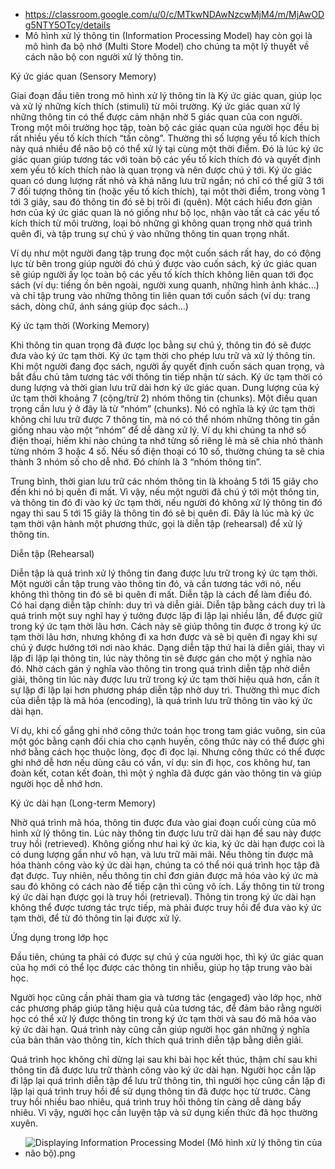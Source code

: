 - https://classroom.google.com/u/0/c/MTkwNDAwNzcwMjM4/m/MjAwODg5NTY5OTcy/details
- Mô hình xử lý thông tin (Information Processing Model) hay còn gọi là mô hình đa bộ nhớ (Multi Store Model) cho chúng ta một lý thuyết về cách não bộ con người xử lý thông tin.

Ký ức giác quan (Sensory Memory)

Giai đoạn đầu tiên trong mô hình xử lý thông tin là Ký ức giác quan, giúp lọc và xử lý những kích thích (stimuli) từ môi trường. Ký ức giác quan xử lý những thông tin có thể được cảm nhận nhờ 5 giác quan của con người. Trong một môi trường học tập, toàn bộ các giác quan của người học đều bị rất nhiều yếu tố kích thích “tấn công”. Thường thì số lượng yếu tố kích thích này quá nhiều để não bộ có thể xử lý tại cùng một thời điểm. Đó là lúc ký ức giác quan giúp tương tác với toàn bộ các yếu tố kích thích đó và quyết định xem yếu tố kích thích nào là quan trọng và nên được chú ý tới. Ký ức giác quan có dung lượng rất nhỏ và khả năng lưu trữ ngắn; nó chỉ có thể giữ 3 tới 7 đối tượng thông tin (hoặc yếu tố kích thích), tại một thời điểm, trong vòng 1 tới 3 giây, sau đó thông tin đó sẽ bị trôi đi (quên). Một cách hiểu đơn giản hơn của ký ức giác quan là nó giống như bộ lọc, nhận vào tất cả các yếu tố kích thích từ môi trường, loại bỏ những gì không quan trọng nhờ quá trình quên đi, và tập trung sự chú ý vào những thông tin quan trọng nhất.

Ví dụ như một người đang tập trung đọc một cuốn sách rất hay, do có động lực từ bên trong giúp người đó chú ý được vào cuốn sách, ký ức giác quan sẽ giúp người ấy lọc toàn bộ các yếu tố kích thích không liên quan tới đọc sách (ví dụ: tiếng ồn bên ngoài, người xung quanh, những hình ảnh khác…) và chỉ tập trung vào những thông tin liên quan tới cuốn sách (ví dụ: trang sách, dòng chữ, ánh sáng giúp đọc sách…)

Ký ức tạm thời (Working Memory)

Khi thông tin quan trọng đã được lọc bằng sự chú ý, thông tin đó sẽ được đưa vào ký ức tạm thời. Ký ức tạm thời cho phép lưu trữ và xử lý thông tin. Khi một người đang đọc sách, người ấy quyết định cuốn sách quan trọng, và bắt đầu chủ tâm tương tác với thông tin tiếp nhận từ sách. Ký ức tạm thời có dung lượng và thời gian lưu trữ dài hơn ký ức giác quan. Dung lượng của ký ức tạm thời khoảng 7 (cộng/trừ 2) nhóm thông tin (chunks). Một điều quan trọng cần lưu ý ở đây là từ “nhóm” (chunks). Nó có nghĩa là ký ức tạm thời không chỉ lưu trữ được 7 thông tin, mà nó có thể nhóm những thông tin gần giống nhau vào một “nhóm” để dễ dàng xử lý. Ví dụ khi chúng ta nhớ số điện thoại, hiếm khi nào chúng ta nhớ từng số riêng lẻ mà sẽ chia nhỏ thành từng nhóm 3 hoặc 4 số. Nếu số điện thoại có 10 số, thường chúng ta sẽ chia thành 3 nhóm số cho dễ nhớ. Đó chính là 3 “nhóm thông tin”.

Trung bình, thời gian lưu trữ các nhóm thông tin là khoảng 5 tới 15 giây cho đến khi nó bị quên đi mất. Vì vậy, nếu một người đã chú ý tới một thông tin, và thông tin đó đi vào ký ức tạm thời, nếu người đó không xử lý thông tin đó ngay thì sau 5 tới 15 giây là thông tin đó sẽ bị quên đi. Đây là lúc mà ký ức tạm thời vận hành một phương thức, gọi là diễn tập (rehearsal) để xử lý thông tin.

Diễn tập (Rehearsal)

Diễn tập là quá trình xử lý thông tin đang được lưu trữ trong ký ức tạm thời. Một người cần tập trung vào thông tin đó, và cần tương tác với nó, nếu không thì thông tin đó sẽ bi quên đi mất. Diễn tập là cách để làm điều đó. Có hai dạng diễn tập chính: duy trì và diễn giải. Diễn tập bằng cách duy trì là quá trình một suy nghĩ hay ý tưởng được lặp đi lặp lại nhiều lần, để được giữ trong ký ức tạm thời lâu hơn. Cách này sẽ giúp thông tin được ở trong ký ức tạm thời lâu hơn, nhưng không đi xa hơn được và sẽ bị quên đi ngay khi sự chú ý được hướng tới nơi nào khác. Dạng diễn tập thứ hai là diễn giải, thay vì lặp đi lặp lại thông tin, lúc này thông tin sẽ được gán cho một ý nghĩa nào đó. Nhờ cách gán ý nghĩa vào thông tin trong quá trình diễn tập nhờ diễn giải, thông tin lúc này được lưu trữ trong ký ức tạm thời hiệu quả hơn, cần ít sự lặp đi lặp lại hơn phương pháp diễn tập nhờ duy trì. Thường thì mục đích của diễn tập là mã hóa (encoding), là quá trình lưu trữ thông tin vào ký ức dài hạn.

Ví dụ, khi cố gắng ghi nhớ công thức toán học trong tam giác vuông, sin của một góc bằng cạnh đối chia cho cạnh huyền, công thức này có thể được ghi nhớ bằng cách học thuộc lòng, đọc đi đọc lại. Nhưng công thức có thể được ghi nhớ dễ hơn nếu dùng câu có vần, ví dụ: sin đi học, cos không hư, tan đoàn kết, cotan kết đoàn, thì một ý nghĩa đã được gán vào thông tin và giúp người học dễ nhớ hơn.

Ký ức dài hạn (Long-term Memory)

Nhờ quá trình mã hóa, thông tin được đưa vào giai đoạn cuối cùng của mô hình xử lý thông tin. Lúc này thông tin được lưu trữ dài hạn để sau này được truy hồi (retrieved). Không giống như hai ký ức kia, ký ức dài hạn được coi là có dung lượng gần như vô hạn, và lưu trữ mãi mãi. Nếu thông tin được mã hóa thành công vào ký ức dài hạn, chúng ta có thể nói quá trình học tập đã đạt được. Tuy nhiên, nếu thông tin chỉ đơn giản được mã hóa vào ký ức mà sau đó không có cách nào để tiếp cận thì cũng vô ích. Lấy thông tin từ trong ký ức dài hạn được gọi là truy hồi (retrieval). Thông tin trong ký ức dài hạn không thể được tương tác trực tiếp, mà phải được truy hồi để đưa vào ký ức tạm thời, để từ đó thông tin lại được xử lý.

Ứng dụng trong lớp học

Đầu tiên, chúng ta phải có được sự chú ý của người học, thì ký ức giác quan của họ mới có thể lọc được các thông tin nhiễu, giúp họ tập trung vào bài học.

Người học cũng cần phải tham gia và tương tác (engaged) vào lớp học, nhờ các phương pháp giúp tăng hiệu quả của tương tác, để đảm bảo rằng người học có thể xử lý được thông tin trong ký ức tạm thời và sau đó mã hóa vào ký ức dài hạn. Quá trình này cũng cần giúp người học gán những ý nghĩa của bản thân vào thông tin, kích thích quá trình diễn tập bằng diễn giải.

Quá trình học không chỉ dừng lại sau khi bài học kết thúc, thậm chí sau khi thông tin đã được lưu trữ thành công vào ký ức dài hạn. Người học cần lặp đi lặp lại quá trình diễn tập để lưu trữ thông tin, thì người học cũng cần lặp đi lặp lại quá trình truy hồi để sử dụng thông tin đã được học từ trước. Càng truy hồi nhiều bao nhiêu, quá trình truy hồi thông tin càng dễ dàng bấy nhiêu. Vì vậy, người học cần luyện tập và sử dụng kiến thức đã học thường xuyên.
- ![Displaying Information Processing Model (Mô hình xử lý thông tin của não bộ).png](https://drive.google.com/thumbnail?id=1JEIfzBaRlCqiMWEmLa-FD5nwkyVcCZqe&authuser=0&sz=w1813-h915)
